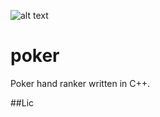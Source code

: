 ![alt text](http://donnemartin.com/wp-content/uploads/2014/10/poker_cover.jpg)

poker
============

Poker hand ranker written in C++.

##Lic